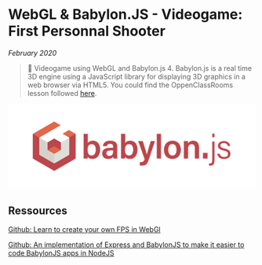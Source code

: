 # WebGL & Babylon.JS - Videogame: First Personnal Shooter

*February 2020*

> 🔨 Videogame using WebGL and Babylon.js 4. Babylon.js is a real time 3D engine using a JavaScript library for displaying 3D graphics in a web browser via HTML5. You could find the OppenClassRooms lesson followed [here](https://openclassrooms.com/fr/courses/3979376-creez-votre-propre-fps-en-webgl).

![Babylon logo](readme-img/intro-logo.png)



## Ressources

[Github: Learn to create your own FPS in WebGl](https://github.com/oc-courses/initiation-babylon)

[Github: An implementation of Express and BabylonJS to make it easier to code BabylonJS apps in NodeJS](https://github.com/yazheirx/babylon_express_server)
